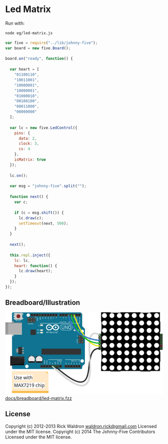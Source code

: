 # Led Matrix

Run with:
```bash
node eg/led-matrix.js
```


```javascript
var five = require("../lib/johnny-five");
var board = new five.Board();

board.on("ready", function() {

  var heart = [
    "01100110",
    "10011001",
    "10000001",
    "10000001",
    "01000010",
    "00100100",
    "00011000",
    "00000000"
  ];

  var lc = new five.LedControl({
    pins: {
      data: 2,
      clock: 3,
      cs: 4
    },
    isMatrix: true
  });

  lc.on();

  var msg = "johnny-five".split("");

  function next() {
    var c;

    if (c = msg.shift()) {
      lc.draw(c);
      setTimeout(next, 500);
    }
  }

  next();

  this.repl.inject({
    lc: lc,
    heart: function() {
      lc.draw(heart);
    }
  });
});

```


## Breadboard/Illustration


![docs/breadboard/led-matrix.png](breadboard/led-matrix.png)
[docs/breadboard/led-matrix.fzz](breadboard/led-matrix.fzz)





## License
Copyright (c) 2012-2013 Rick Waldron <waldron.rick@gmail.com>
Licensed under the MIT license.
Copyright (c) 2014 The Johnny-Five Contributors
Licensed under the MIT license.
